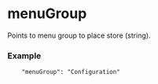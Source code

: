 # menuGroup

Points to menu group to place store (string).

### Example

```
    "menuGroup": "Configuration"
```